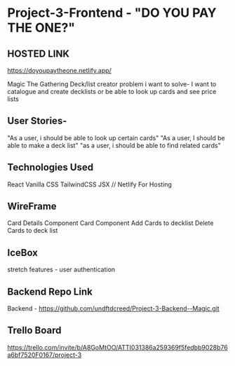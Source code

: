 # Project-3-Frontend - "DO YOU PAY THE ONE?"
HOSTED LINK
----------------------------------------
https://doyoupaytheone.netlify.app/

Magic The Gathering Deck/list creator
problem i want to solve- I want to catalogue and create decklists or be able to look up cards and see price lists

User Stories-
------------------------------------------
"As a user, i should be able to look up certain cards" "As a user, I should be able to make a deck list" "as a user, i should be able to find related cards"

Technologies Used
-----------------------------------------
React Vanilla CSS TailwindCSS JSX // Netlify For Hosting

WireFrame
----------------------------------------
Card Details Component Card Component Add Cards to decklist Delete Cards to deck list

IceBox
----------------------------------------
stretch features - user authentication

Backend Repo Link
---------------------------------------
Backend - https://github.com/undftdcreed/Project-3-Backend--Magic.git

Trello Board
-----------------------------------------
https://trello.com/invite/b/A8GoMtOO/ATTI031386a259369f5fedbb9028b76a6bf7520F0167/project-3
